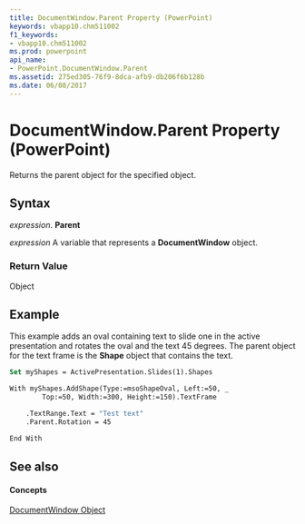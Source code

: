 ```yaml
---
title: DocumentWindow.Parent Property (PowerPoint)
keywords: vbapp10.chm511002
f1_keywords:
- vbapp10.chm511002
ms.prod: powerpoint
api_name:
- PowerPoint.DocumentWindow.Parent
ms.assetid: 275ed305-76f9-8dca-afb9-db206f6b128b
ms.date: 06/08/2017
---
```



# DocumentWindow.Parent Property (PowerPoint)

Returns the parent object for the specified object.


## Syntax

 _expression_. **Parent**

 _expression_ A variable that represents a **DocumentWindow** object.


### Return Value

Object


## Example

This example adds an oval containing text to slide one in the active presentation and rotates the oval and the text 45 degrees. The parent object for the text frame is the  **Shape** object that contains the text.


```vb
Set myShapes = ActivePresentation.Slides(1).Shapes

With myShapes.AddShape(Type:=msoShapeOval, Left:=50, _
        Top:=50, Width:=300, Height:=150).TextFrame

    .TextRange.Text = "Test text"
    .Parent.Rotation = 45

End With
```


## See also


#### Concepts


[DocumentWindow Object](PowerPoint.DocumentWindow.md)


